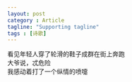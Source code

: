 ```yaml
---
layout: post
category : Article
tagline: "Supporting tagline"
tags : [诗歌]
---
```


看见年轻人穿了轮滑的鞋子成群在街上奔跑  
大爷说，忒危险  
我感动着打了一个纵情的喷嚏